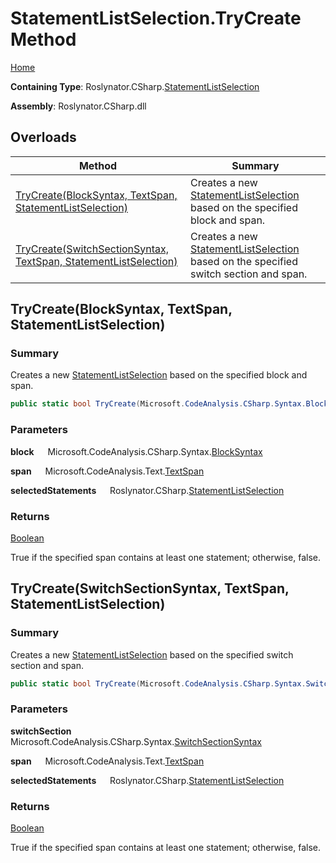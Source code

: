 # StatementListSelection\.TryCreate Method

[Home](../../../../README.md)

**Containing Type**: Roslynator\.CSharp\.[StatementListSelection](../README.md)

**Assembly**: Roslynator\.CSharp\.dll

## Overloads

| Method | Summary |
| ------ | ------- |
| [TryCreate(BlockSyntax, TextSpan, StatementListSelection)](#Roslynator_CSharp_StatementListSelection_TryCreate_Microsoft_CodeAnalysis_CSharp_Syntax_BlockSyntax_Microsoft_CodeAnalysis_Text_TextSpan_Roslynator_CSharp_StatementListSelection__) | Creates a new [StatementListSelection](../README.md) based on the specified block and span\. |
| [TryCreate(SwitchSectionSyntax, TextSpan, StatementListSelection)](#Roslynator_CSharp_StatementListSelection_TryCreate_Microsoft_CodeAnalysis_CSharp_Syntax_SwitchSectionSyntax_Microsoft_CodeAnalysis_Text_TextSpan_Roslynator_CSharp_StatementListSelection__) | Creates a new [StatementListSelection](../README.md) based on the specified switch section and span\. |

## TryCreate\(BlockSyntax, TextSpan, StatementListSelection\) <a name="Roslynator_CSharp_StatementListSelection_TryCreate_Microsoft_CodeAnalysis_CSharp_Syntax_BlockSyntax_Microsoft_CodeAnalysis_Text_TextSpan_Roslynator_CSharp_StatementListSelection__"></a>

### Summary

Creates a new [StatementListSelection](../README.md) based on the specified block and span\.

```csharp
public static bool TryCreate(Microsoft.CodeAnalysis.CSharp.Syntax.BlockSyntax block, Microsoft.CodeAnalysis.Text.TextSpan span, out Roslynator.CSharp.StatementListSelection selectedStatements)
```

### Parameters

**block** &emsp; Microsoft\.CodeAnalysis\.CSharp\.Syntax\.[BlockSyntax](https://docs.microsoft.com/en-us/dotnet/api/microsoft.codeanalysis.csharp.syntax.blocksyntax)

**span** &emsp; Microsoft\.CodeAnalysis\.Text\.[TextSpan](https://docs.microsoft.com/en-us/dotnet/api/microsoft.codeanalysis.text.textspan)

**selectedStatements** &emsp; Roslynator\.CSharp\.[StatementListSelection](../README.md)

### Returns

[Boolean](https://docs.microsoft.com/en-us/dotnet/api/system.boolean)

True if the specified span contains at least one statement; otherwise, false\.

## TryCreate\(SwitchSectionSyntax, TextSpan, StatementListSelection\) <a name="Roslynator_CSharp_StatementListSelection_TryCreate_Microsoft_CodeAnalysis_CSharp_Syntax_SwitchSectionSyntax_Microsoft_CodeAnalysis_Text_TextSpan_Roslynator_CSharp_StatementListSelection__"></a>

### Summary

Creates a new [StatementListSelection](../README.md) based on the specified switch section and span\.

```csharp
public static bool TryCreate(Microsoft.CodeAnalysis.CSharp.Syntax.SwitchSectionSyntax switchSection, Microsoft.CodeAnalysis.Text.TextSpan span, out Roslynator.CSharp.StatementListSelection selectedStatements)
```

### Parameters

**switchSection** &emsp; Microsoft\.CodeAnalysis\.CSharp\.Syntax\.[SwitchSectionSyntax](https://docs.microsoft.com/en-us/dotnet/api/microsoft.codeanalysis.csharp.syntax.switchsectionsyntax)

**span** &emsp; Microsoft\.CodeAnalysis\.Text\.[TextSpan](https://docs.microsoft.com/en-us/dotnet/api/microsoft.codeanalysis.text.textspan)

**selectedStatements** &emsp; Roslynator\.CSharp\.[StatementListSelection](../README.md)

### Returns

[Boolean](https://docs.microsoft.com/en-us/dotnet/api/system.boolean)

True if the specified span contains at least one statement; otherwise, false\.
